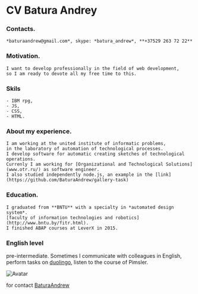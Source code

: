 # CV Batura Andrey

  ###  Contacts.  
    *baturaandrew@gmail.com*, skype: *batura_andrew*, **+37529 263 72 22**  
  ###  Motivation.  
    I want to develop professionally in the field of web development,  
    so I am ready to devote all my free time to this.  
  ###  Skils  
    - IBM rpg,  
    - JS,  
    - CSS,  
    - HTML.  
  ### About my experience.  
    I am working at the united institute of informatic problems,  
    in the laboratory of automation of technological processes.  
    I develop software for automatic creating sketches of technological operations.  
    Currenly I am working for [Organizational and Technological Solutions](www.otr.ru/) as software engineer.  
    I also studied independently node.js, an example in the [link](https://github.com/BaturaAndrew/gallery-task)  
  ###  Education.  
    I graduated from **BNTU** with a specialty in *automated design system*.  
    [faculty of information technologies and robotics](http://www.bntu.by/fitr.html).  
    I finished ABAP courses at LeverX in 2015.  
  ###  English level  
   pre-intermediate. Sometimes I communicate with colleagues in English,  
   perform tasks on [duolingo](https://www.duolingo.com/), listen to the course of Pimsler.  
 
 
![Avatar](https://i.ibb.co/f2t5srJ/ava-for-cv.jpg)

for contact [BaturaAndrew](https://github.com/BaturaAndrew)
